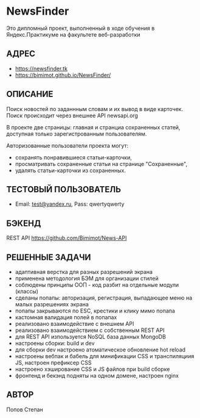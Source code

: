 NewsFinder
=============================
Это дипломный проект,
выполненный в ходе обучения в Яндекс.Практикуме
на факультете веб-разработки

АДРЕС
-----------
- https://newsfinder.tk
- https://bimimot.github.io/NewsFinder/


ОПИСАНИЕ
-----------
Поиск новостей по заданнным словам и их вывод в виде карточек.
Поиск происходит через внешнее API newsapi.org

В проекте две страницы: главная и странциа сохраненных статей,
доступная только зарегистрованным пользователям.

Авторизованные пользователи проекта могут:
- сохранять понравившиеся статьи-карточки,
- просматривать сохраненные статьи на странице "Сохраненные",
- удалять статьи-карточки из сохраненных.


ТЕСТОВЫЙ ПОЛЬЗОВАТЕЛЬ
-----------
- Email: test@yandex.ru, Pass: qwertyqwerty


БЭКЕНД
-----------
REST API
https://github.com/Bimimot/News-API


РЕШЕННЫЕ ЗАДАЧИ
-----------
- адаптивная верстка для разных разрешений экрана
- применена методология БЭМ для организации стилей
- соблюдены принципы ООП - код разбит на отдельные модули (классы)
- сделаны попапы: авторизация, регистрация, выпадающее меню на малых разрешениях экрана
- попапы закрываются по ESC, крестики и клику мимо попапа
- кастомная валидация полей в попапах
- реализовано взаимодействие с внешнем API
- реализовано взаимодействием с собственным REST API
- для REST API изпользуется NoSQL база данных MongoDB
- настроены сборки: build и dev
- для сборки dev настроено атоматическое обновление hot reload
- настроены вебпак и бабель для минификации CSS и транспиляциия JS, настроен префиксер CSS
- настроено хэширование CSS и JS файлов при build сборке
- фронтенд и бекэнд подняты на одном домене, настроен nginx


АВТОР
-----------
Попов Степан

